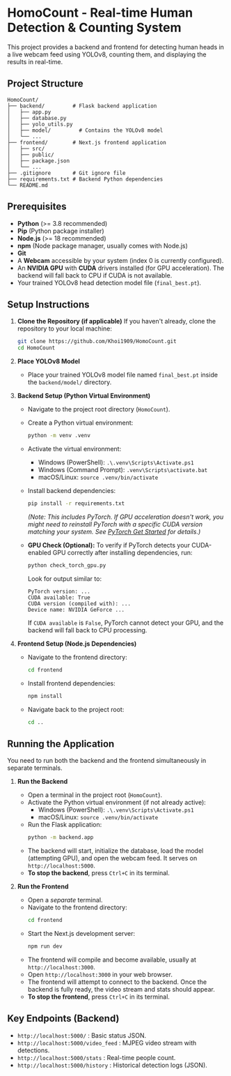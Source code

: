 # HomoCount - Real-time Human Detection & Counting System

This project provides a backend and frontend for detecting human heads in a live webcam feed using YOLOv8, counting them, and displaying the results in real-time.

## Project Structure

```
HomoCount/
├── backend/         # Flask backend application
│   ├── app.py
│   ├── database.py
│   ├── yolo_utils.py
│   ├── model/         # Contains the YOLOv8 model
│   └── ...
├── frontend/        # Next.js frontend application
│   ├── src/
│   ├── public/
│   ├── package.json
│   └── ...
├── .gitignore       # Git ignore file
├── requirements.txt # Backend Python dependencies
└── README.md 
```

## Prerequisites

*   **Python** (>= 3.8 recommended)
*   **Pip** (Python package installer)
*   **Node.js** (>= 18 recommended)
*   **npm** (Node package manager, usually comes with Node.js)
*   **Git**
*   A **Webcam** accessible by your system (index 0 is currently configured).
*   An **NVIDIA GPU** with **CUDA** drivers installed (for GPU acceleration). The backend will fall back to CPU if CUDA is not available.
*   Your trained YOLOv8 head detection model file (`final_best.pt`).

## Setup Instructions

1.  **Clone the Repository (if applicable)**
    If you haven't already, clone the repository to your local machine:
    ```bash
    git clone https://github.com/Khoi1909/HomoCount.git
    cd HomoCount
    ```

2.  **Place YOLOv8 Model**
    *   Place your trained YOLOv8 model file named `final_best.pt` inside the `backend/model/` directory.

3.  **Backend Setup (Python Virtual Environment)**
    *   Navigate to the project root directory (`HomoCount`).
    *   Create a Python virtual environment:
        ```bash
        python -m venv .venv
        ```
    *   Activate the virtual environment:
        *   Windows (PowerShell): `.\.venv\Scripts\Activate.ps1`
        *   Windows (Command Prompt): `.venv\Scripts\activate.bat`
        *   macOS/Linux: `source .venv/bin/activate`
    *   Install backend dependencies:
        ```bash
        pip install -r requirements.txt
        ```
        *(Note: This includes PyTorch. If GPU acceleration doesn't work, you might need to reinstall PyTorch with a specific CUDA version matching your system. See [PyTorch Get Started](https://pytorch.org/get-started/locally/) for details.)*

    *   **GPU Check (Optional):** To verify if PyTorch detects your CUDA-enabled GPU correctly after installing dependencies, run:
        ```bash
        python check_torch_gpu.py
        ```
        Look for output similar to:
        ```
        PyTorch version: ...
        CUDA available: True
        CUDA version (compiled with): ...
        Device name: NVIDIA GeForce ...
        ```
        If `CUDA available` is `False`, PyTorch cannot detect your GPU, and the backend will fall back to CPU processing.

4.  **Frontend Setup (Node.js Dependencies)**
    *   Navigate to the frontend directory:
        ```bash
        cd frontend
        ```
    *   Install frontend dependencies:
        ```bash
        npm install
        ```
    *   Navigate back to the project root:
        ```bash
        cd ..
        ```

## Running the Application

You need to run both the backend and the frontend simultaneously in separate terminals.

1.  **Run the Backend**
    *   Open a terminal in the project root (`HomoCount`).
    *   Activate the Python virtual environment (if not already active):
        *   Windows (PowerShell): `.\.venv\Scripts\Activate.ps1`
        *   macOS/Linux: `source .venv/bin/activate`
    *   Run the Flask application:
        ```bash
        python -m backend.app
        ```
    *   The backend will start, initialize the database, load the model (attempting GPU), and open the webcam feed. It serves on `http://localhost:5000`.
    *   **To stop the backend**, press `Ctrl+C` in its terminal.

2.  **Run the Frontend**
    *   Open a *separate* terminal.
    *   Navigate to the frontend directory:
        ```bash
        cd frontend
        ```
    *   Start the Next.js development server:
        ```bash
        npm run dev
        ```
    *   The frontend will compile and become available, usually at `http://localhost:3000`.
    *   Open `http://localhost:3000` in your web browser.
    *   The frontend will attempt to connect to the backend. Once the backend is fully ready, the video stream and stats should appear.
    *   **To stop the frontend**, press `Ctrl+C` in its terminal.

## Key Endpoints (Backend)

*   `http://localhost:5000/` : Basic status JSON.
*   `http://localhost:5000/video_feed` : MJPEG video stream with detections.
*   `http://localhost:5000/stats` : Real-time people count.
*   `http://localhost:5000/history` : Historical detection logs (JSON). 
